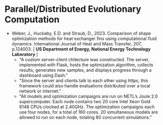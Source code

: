 # Parallel/Distributed Evolutionary Computation

* Weber, J., Huckaby, E.D. and Straub, D., 2023. Comparison of shape optimization methods for heat exchanger fins using computational fluid dynamics. International Journal of Heat and Mass Transfer, 207, p.124003. [ **US Department of Energy, National Energy Technology Laboratory** ]
  * "A custom server-client chitecture was constructed. The server, implemented with Flask, hosts the optimization algorithm, collects results, generates new samples, and displays progress through a dashboard using Dash."
  * "Since the server and clients talk to each other using https, this framework could also handle evaluations distributed over a local network or internet."
  * "All models and optimization campaigns are run on NETL’s Joule 2.0 supercomputer. Each node contains two 20 core Intel Xeon Gold 6148 CPUs clocked at 2.40GHz. The optimization campaigns each use four nodes, for a total of 160 cores. 20 simultaneous models are allowed to run on each node, totaling 80 concurrent simulations."
